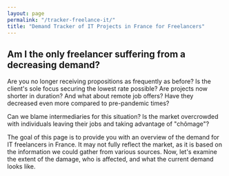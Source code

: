 ```yaml
---
layout: page
permalink: "/tracker-freelance-it/"
title: "Demand Tracker of IT Projects in France for Freelancers"
---
```

## Am I the only freelancer suffering from a decreasing demand?

Are you no longer receiving propositions as frequently as before? 
Is the client's sole focus securing the lowest rate possible?
Are projects now shorter in duration?
And what about remote job offers? Have they decreased even more compared to pre-pandemic times? 

Can we blame intermediaries for this situation? 
Is the market overcrowded with individuals leaving their jobs and taking advantage of "chômage"?

The goal of this page is to provide you with an overview of the demand for IT freelancers in France. It may not fully reflect the market, as it is based on the information we could gather from various sources. 
Now, let's examine the extent of the damage, who is affected, and what the current demand looks like.
